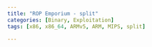```yaml
---
title: "ROP Emporium - split"
categories: [Binary, Exploitation]
tags: [x86, x86_64, ARMv5, ARM, MIPS, split]

---
```

